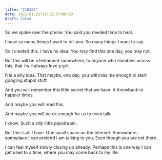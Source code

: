 ```yaml
---
title: "210121"
date: 2021-01-21T19:12:37+08:00
draft: false
---
```


So we spoke over the phone. You said you needed time to heal.

I have so many things I want to tell you. So many things I want to say.

So I created this. I have no idea. You may find this one day, you may not.

But this will be a testament somewhere, to anyone who stumbles across this, that I will always love a girl.

It is a silly idea. That maybe, one day, you will miss me enough to start googling stupid stuff.

And you will remember this little secret that we have. A throwback to happier times.

And maybe you will read this.

And maybe you will be ok enough for us to even talk.

I know. Such a silly little pipedream.

But this is all I have. One small space on the Internet. Somewhere, someplace I can pretend I am talking to you. Even though you are not there.

I can feel myself slowly closing up already. Perhaps this is one way I can get used to a time, where you may come back to my life.
